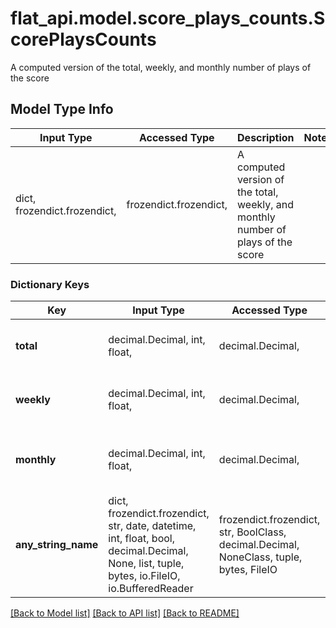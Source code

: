 # flat_api.model.score_plays_counts.ScorePlaysCounts

A computed version of the total, weekly, and monthly number of plays of the score 

## Model Type Info
Input Type | Accessed Type | Description | Notes
------------ | ------------- | ------------- | -------------
dict, frozendict.frozendict,  | frozendict.frozendict,  | A computed version of the total, weekly, and monthly number of plays of the score  | 

### Dictionary Keys
Key | Input Type | Accessed Type | Description | Notes
------------ | ------------- | ------------- | ------------- | -------------
**total** | decimal.Decimal, int, float,  | decimal.Decimal,  | The total number of plays of the score | [optional] 
**weekly** | decimal.Decimal, int, float,  | decimal.Decimal,  | The weekly number of plays of the score | [optional] 
**monthly** | decimal.Decimal, int, float,  | decimal.Decimal,  | The monthly number of plays of the score | [optional] 
**any_string_name** | dict, frozendict.frozendict, str, date, datetime, int, float, bool, decimal.Decimal, None, list, tuple, bytes, io.FileIO, io.BufferedReader | frozendict.frozendict, str, BoolClass, decimal.Decimal, NoneClass, tuple, bytes, FileIO | any string name can be used but the value must be the correct type | [optional]

[[Back to Model list]](../../README.md#documentation-for-models) [[Back to API list]](../../README.md#documentation-for-api-endpoints) [[Back to README]](../../README.md)

